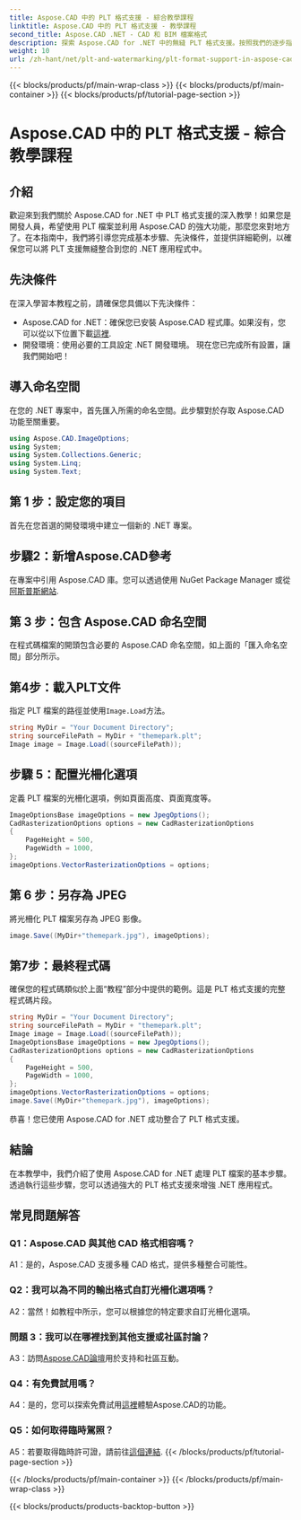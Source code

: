 ```yaml
---
title: Aspose.CAD 中的 PLT 格式支援 - 綜合教學課程
linktitle: Aspose.CAD 中的 PLT 格式支援 - 教學課程
second_title: Aspose.CAD .NET - CAD 和 BIM 檔案格式
description: 探索 Aspose.CAD for .NET 中的無縫 PLT 格式支援。按照我們的逐步指南輕鬆將 PLT 檔案整合到您的 .NET 應用程式中。
weight: 10
url: /zh-hant/net/plt-and-watermarking/plt-format-support-in-aspose-cad/
---
```


{{< blocks/products/pf/main-wrap-class >}}
{{< blocks/products/pf/main-container >}}
{{< blocks/products/pf/tutorial-page-section >}}

# Aspose.CAD 中的 PLT 格式支援 - 綜合教學課程

## 介紹

歡迎來到我們關於 Aspose.CAD for .NET 中 PLT 格式支援的深入教學！如果您是開發人員，希望使用 PLT 檔案並利用 Aspose.CAD 的強大功能，那麼您來對地方了。在本指南中，我們將引導您完成基本步驟、先決條件，並提供詳細範例，以確保您可以將 PLT 支援無縫整合到您的 .NET 應用程式中。

## 先決條件

在深入學習本教程之前，請確保您具備以下先決條件：
-  Aspose.CAD for .NET：確保您已安裝 Aspose.CAD 程式庫。如果沒有，您可以從以下位置下載[這裡](https://releases.aspose.com/cad/net/).
- 開發環境：使用必要的工具設定 .NET 開發環境。
現在您已完成所有設置，讓我們開始吧！

## 導入命名空間

在您的 .NET 專案中，首先匯入所需的命名空間。此步驟對於存取 Aspose.CAD 功能至關重要。
```csharp
using Aspose.CAD.ImageOptions;
using System;
using System.Collections.Generic;
using System.Linq;
using System.Text;
```

## 第 1 步：設定您的項目

首先在您首選的開發環境中建立一個新的 .NET 專案。

## 步驟2：新增Aspose.CAD參考

在專案中引用 Aspose.CAD 庫。您可以透過使用 NuGet Package Manager 或從[阿斯普斯網站](https://purchase.aspose.com/buy).

## 第 3 步：包含 Aspose.CAD 命名空間

在程式碼檔案的開頭包含必要的 Aspose.CAD 命名空間，如上面的「匯入命名空間」部分所示。

## 第4步：載入PLT文件

指定 PLT 檔案的路徑並使用`Image.Load`方法。

```csharp
string MyDir = "Your Document Directory";
string sourceFilePath = MyDir + "themepark.plt";
Image image = Image.Load((sourceFilePath));
```

## 步驟 5：配置光柵化選項

定義 PLT 檔案的光柵化選項，例如頁面高度、頁面寬度等。

```csharp
ImageOptionsBase imageOptions = new JpegOptions();
CadRasterizationOptions options = new CadRasterizationOptions
{
    PageHeight = 500,
    PageWidth = 1000,
};
imageOptions.VectorRasterizationOptions = options;
```

## 第 6 步：另存為 JPEG

將光柵化 PLT 檔案另存為 JPEG 影像。

```csharp
image.Save((MyDir+"themepark.jpg"), imageOptions);
```

## 第7步：最終程式碼

確保您的程式碼類似於上面“教程”部分中提供的範例。這是 PLT 格式支援的完整程式碼片段。

```csharp
string MyDir = "Your Document Directory";
string sourceFilePath = MyDir + "themepark.plt";
Image image = Image.Load((sourceFilePath));
ImageOptionsBase imageOptions = new JpegOptions();
CadRasterizationOptions options = new CadRasterizationOptions
{
    PageHeight = 500,
    PageWidth = 1000,
};
imageOptions.VectorRasterizationOptions = options;
image.Save((MyDir+"themepark.jpg"), imageOptions);
```

恭喜！您已使用 Aspose.CAD for .NET 成功整合了 PLT 格式支援。

## 結論

在本教學中，我們介紹了使用 Aspose.CAD for .NET 處理 PLT 檔案的基本步驟。透過執行這些步驟，您可以透過強大的 PLT 格式支援來增強 .NET 應用程式。

## 常見問題解答

### Q1：Aspose.CAD 與其他 CAD 格式相容嗎？

A1：是的，Aspose.CAD 支援多種 CAD 格式，提供多種整合可能性。

### Q2：我可以為不同的輸出格式自訂光柵化選項嗎？

A2：當然！如教程中所示，您可以根據您的特定要求自訂光柵化選項。

### 問題 3：我可以在哪裡找到其他支援或社區討論？

 A3：訪問[Aspose.CAD論壇](https://forum.aspose.com/c/cad/19)用於支持和社區互動。

### Q4：有免費試用嗎？

 A4：是的，您可以探索免費試用[這裡](https://releases.aspose.com/)體驗Aspose.CAD的功能。

### Q5：如何取得臨時駕照？

 A5：若要取得臨時許可證，請前往[這個連結](https://purchase.aspose.com/temporary-license/).
{{< /blocks/products/pf/tutorial-page-section >}}

{{< /blocks/products/pf/main-container >}}
{{< /blocks/products/pf/main-wrap-class >}}

{{< blocks/products/products-backtop-button >}}
